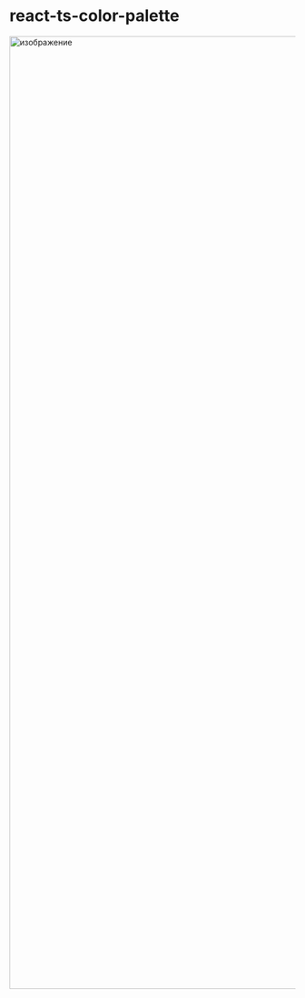 # react-ts-color-palette
<img width="1674" alt="изображение" src="https://user-images.githubusercontent.com/38819496/197316068-29e6b7a7-6360-4b7c-a637-5450a16f3217.png">
